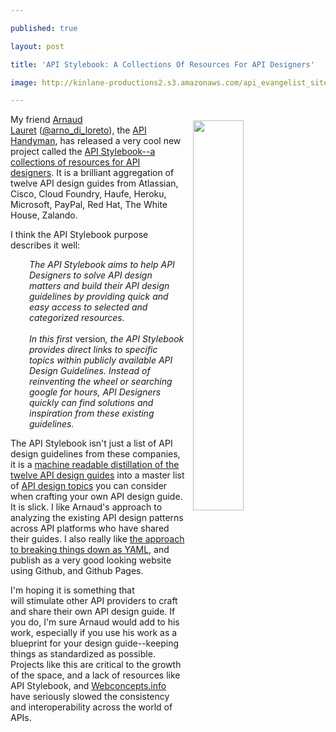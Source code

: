 ---
published: true
layout: post
title: 'API Stylebook: A Collections Of Resources For API Designers'
image: http://kinlane-productions2.s3.amazonaws.com/api_evangelist_site/blog/api_stylebook.png
---

<p><a href="http://apistylebook.com"><img style="padding: 10px;" src="https://kinlane-productions2.s3.amazonaws.com/api_evangelist_site/blog/api_stylebook.png" alt="" width="40%" align="right" /></a>
<p>My friend&nbsp;<a href="https://www.linkedin.com/in/arnaudlauret/">Arnaud Lauret</a>&nbsp;(<a href="https://twitter.com/arno_di_loreto">@arno_di_loreto</a>)<span>, the&nbsp;</span><a href="http://apihandyman.io/">API Handyman</a>, has released a very cool new project called the&nbsp;<a href="http://apistylebook.com/">API Stylebook--a collections of resources for API designers</a>. It is a brilliant aggregation of twelve API design guides from Atlassian, Cisco, Cloud Foundry, Haufe, Heroku, Microsoft, PayPal, Red Hat, The White House, Zalando.
<p>I think the API Stylebook purpose describes it well:
<p style="padding-left: 30px;"><em>The API Stylebook aims to help API Designers to solve API design matters and build their API design guidelines by providing quick and easy access to selected and categorized resources.</em><br /><br /><em>In this first </em>version<em>, the API Stylebook provides direct links to specific topics within publicly available API Design Guidelines. Instead of reinventing the wheel or searching google for hours, API Designers quickly can find solutions and inspiration from these existing guidelines.</em>
<p>The API Stylebook isn't just a list of API design guidelines from these companies, it is a <a href="https://github.com/arno-di-loreto/apistylebook-data/tree/master/design/guidelines">machine readable distillation of the twelve API design guides</a> into a master list of <a href="http://apistylebook.com/design/topics/">API design topics</a> you can consider when crafting your own API design guide. It is slick. I like Arnaud's approach to analyzing the existing API design patterns across API platforms who have shared their guides. I also really like <a href="https://github.com/arno-di-loreto/apistylebook-data/tree/master/design/guidelines">the approach to breaking things down as YAML</a>, and publish as a very good looking website using Github, and Github Pages.
<p>I'm hoping it is something that will&nbsp;stimulate other API providers to craft and share their own API design guide. If you do, I'm sure Arnaud would add to his work, especially if you use his work as a blueprint for your design guide--keeping things as standardized as possible. Projects like this are critical to the growth of the space, and a lack of resources like API Stylebook, and <a href="http://webconcepts.info/">Webconcepts.info</a> have seriously slowed the consistency and interoperability across the world of APIs.

